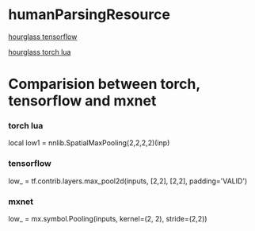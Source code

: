 # humanParsingResource

[hourglass tensorflow](https://github.com/wbenbihi/hourglasstensorlfow)

[hourglass torch lua](https://github.com/anewell/pose-hg-train)

# Comparision between torch, tensorflow and mxnet

### torch lua

local low1 = nnlib.SpatialMaxPooling(2,2,2,2)(inp)

### tensorflow

low_ = tf.contrib.layers.max_pool2d(inputs, [2,2], [2,2], padding='VALID')

### mxnet 

low_ = mx.symbol.Pooling(inputs, kernel=(2, 2), stride=(2,2))
